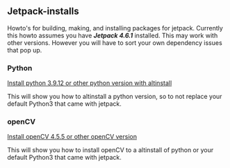 ## Jetpack-installs

Howto's for building, making, and installing packages for jetpack.
Currently this howto assumes you have ***Jetpack 4.6.1*** installed. This may work with other versions. However you will have to sort your own dependency issues that pop up.


### Python

[Install python 3.9.12 or other python version with altinstall](./python/python.MD)

This will show you how to altinstall a python version, so to not replace your default Python3 that came with jetpack.

### openCV
[Install openCV 4.5.5 or other openCV version](./openCV/openCV.MD)

This will show you how to install openCV to a altinstall of python or your default Python3 that came with jetpack.
